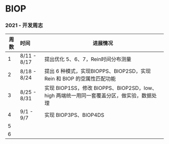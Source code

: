 # BIOP

### 2021 - 开发周志

| 周数 | 时间        | 进展情况                                                     |
| ---- | :---------- | ------------------------------------------------------------ |
| 1    | 8/11 - 8/17 | 提出优化 5、6、7，Rein时间分布测量                           |
| 2    | 8/18 - 8/24 | 提出 6 种模式，实现BIOPPS、BIOP2SD，实现 Rein 和 BIOP 的空属性匹配功能 |
| 3    | 8/25 - 8/31 | 实现 BIOP1SS，修改 BIOPPS、BIOP2SD，low、high 两端统一用同一套覆盖分区，做实验，数据处理 |
| 4    | 9/1 - 9/7   | 实现 BIOP3PS、BIOP4DS                                        |
| 5    |             |                                                              |
| 6    |             |                                                              |

